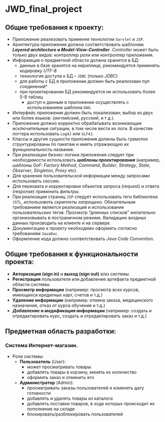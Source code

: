 # JWD_final_project
## Общие требования к проекту:
- Приложение реализовать применяя технологии `Servlet` и `JSP`.
- Архитектура приложения должна соответствовать шаблонам __*Layered architecture* и *Model-View-Controller*__. _Controller_ может быть только двух видов: контроллер роли или контроллер приложения.
- Информация о предметной области должна хранится в БД:
	+ данные в базе хранятся на кириллице, рекомендуется применять кодировку *UTF-8*
	+ технология доступа к БД – `JDBC` (только *JDBC*)
	+ для работы с БД в приложении должен быть реализован пул соединений*
  + при проектировании БД рекомендуется не использовать более 5-8 таблиц
	+ доступ к данным в приложении осуществлять с использованием шаблона `DAO`.
- Интерфейс приложения должен быть локализован; выбор из двух или более языков: (*английский*, *русский*, и т д.).
- Приложение должно корректно обрабатывать возникающие исключительные ситуации, в том числе вести их логи. В качестве логгера использовать `Log4J` или `SLF4J`.
- Классы и другие сущности приложения должны быть грамотно структурированы по пакетам и иметь отражающую их функциональность название.
- При реализации бизнес-логики приложения следует при необходимости использовать *__шаблоны проектирования__* (например, шаблоны *GoF*: *Factory Method*, *Command*, *Builder*, *Strategy*, *State*, *Observer*, *Singleton*, *Proxy* etc).
- Для хранения пользовательской информации между запросами использовать сессию.
- Для перехвата и корректировки объектов запроса (request) и ответа (response) *применить фильтры*.
- При реализации страниц `JSP` следует использовать теги библиотеки `JSTL`, *использовать скриплеты запрещено*. Обязательным требованием является реализация и использование пользовательских тегов. Просмотр “длинных списков” желательно организовывать в постраничном режиме.
Валидацию входных данных производить на клиенте и на сервере.
- Документацию к проекту необходимо оформить согласно требованиям `JavaDoc`.
- Оформление кода должно соответствовать *Java Code Convention*.

## Общие требования к функциональности проекта:
- __Авторизация (sign in)__ и __выход (sign out)__ в/из системы.
- __Регистрация__ пользователя или добавление артефакта предметной области системы.
- __Просмотр информации__ (например: просмотр всех курсов, имеющихся кредитных карт, счетов и т.д.)
- __Удаление информации__ (например: отмена заказа, медицинского назначения, отказ от курса обучения и т.д.)
- __*Добавление* и *модификация* информации__ (например: создать и отредактировать курс, создать и отредактировать заказ и т.д.)  

## Предметная область разработки:  
### Система Интернет-магазин.  

+ Роли системы:
    - __Пользователь__ (User):
      + может просматривать товары
      + добавлять товары в корзину, менять их количество
      + оформить заказ и отменить его
    - __Администратор__ (Admin):
      + просматривать заказы пользователей и изменять дату готовности
      + добавлять и удалять товары из каталога
      + добавлять поставки товаров, в ходе которых происходит их пополнение на складе
      + блокировать/разблокировать пользователей
